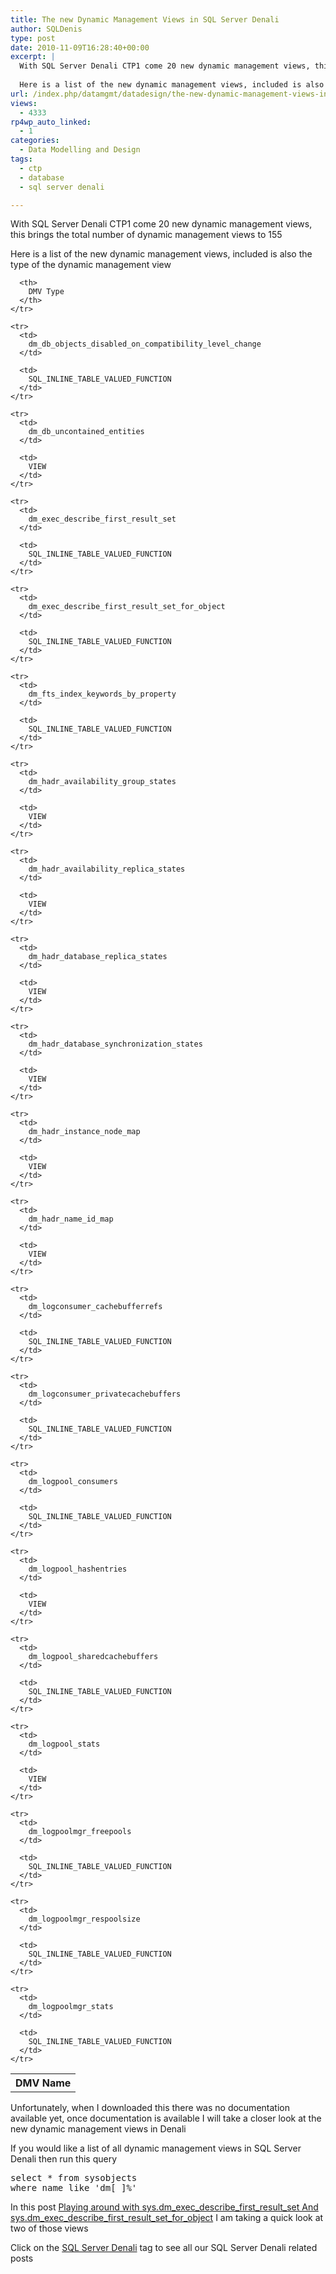 ```yaml
---
title: The new Dynamic Management Views in SQL Server Denali
author: SQLDenis
type: post
date: 2010-11-09T16:28:40+00:00
excerpt: |
  With SQL Server Denali CTP1 come 20 new dynamic management views, this brings the total number of dynamic management views to 155
  
  Here is a list of the new dynamic management views, included is also the type of the dynamic management view&hellip;
url: /index.php/datamgmt/datadesign/the-new-dynamic-management-views-in-sql/
views:
  - 4333
rp4wp_auto_linked:
  - 1
categories:
  - Data Modelling and Design
tags:
  - ctp
  - database
  - sql server denali

---
```

With SQL Server Denali CTP1 come 20 new dynamic management views, this brings the total number of dynamic management views to 155

Here is a list of the new dynamic management views, included is also the type of the dynamic management view

<div class="tables">
  <table>
    <tr>
      <th>
        DMV Name
      </th>
      
      <th>
        DMV Type
      </th>
    </tr>
    
    <tr>
      <td>
        dm_db_objects_disabled_on_compatibility_level_change
      </td>
      
      <td>
        SQL_INLINE_TABLE_VALUED_FUNCTION
      </td>
    </tr>
    
    <tr>
      <td>
        dm_db_uncontained_entities
      </td>
      
      <td>
        VIEW
      </td>
    </tr>
    
    <tr>
      <td>
        dm_exec_describe_first_result_set
      </td>
      
      <td>
        SQL_INLINE_TABLE_VALUED_FUNCTION
      </td>
    </tr>
    
    <tr>
      <td>
        dm_exec_describe_first_result_set_for_object
      </td>
      
      <td>
        SQL_INLINE_TABLE_VALUED_FUNCTION
      </td>
    </tr>
    
    <tr>
      <td>
        dm_fts_index_keywords_by_property
      </td>
      
      <td>
        SQL_INLINE_TABLE_VALUED_FUNCTION
      </td>
    </tr>
    
    <tr>
      <td>
        dm_hadr_availability_group_states
      </td>
      
      <td>
        VIEW
      </td>
    </tr>
    
    <tr>
      <td>
        dm_hadr_availability_replica_states
      </td>
      
      <td>
        VIEW
      </td>
    </tr>
    
    <tr>
      <td>
        dm_hadr_database_replica_states
      </td>
      
      <td>
        VIEW
      </td>
    </tr>
    
    <tr>
      <td>
        dm_hadr_database_synchronization_states
      </td>
      
      <td>
        VIEW
      </td>
    </tr>
    
    <tr>
      <td>
        dm_hadr_instance_node_map
      </td>
      
      <td>
        VIEW
      </td>
    </tr>
    
    <tr>
      <td>
        dm_hadr_name_id_map
      </td>
      
      <td>
        VIEW
      </td>
    </tr>
    
    <tr>
      <td>
        dm_logconsumer_cachebufferrefs
      </td>
      
      <td>
        SQL_INLINE_TABLE_VALUED_FUNCTION
      </td>
    </tr>
    
    <tr>
      <td>
        dm_logconsumer_privatecachebuffers
      </td>
      
      <td>
        SQL_INLINE_TABLE_VALUED_FUNCTION
      </td>
    </tr>
    
    <tr>
      <td>
        dm_logpool_consumers
      </td>
      
      <td>
        SQL_INLINE_TABLE_VALUED_FUNCTION
      </td>
    </tr>
    
    <tr>
      <td>
        dm_logpool_hashentries
      </td>
      
      <td>
        VIEW
      </td>
    </tr>
    
    <tr>
      <td>
        dm_logpool_sharedcachebuffers
      </td>
      
      <td>
        SQL_INLINE_TABLE_VALUED_FUNCTION
      </td>
    </tr>
    
    <tr>
      <td>
        dm_logpool_stats
      </td>
      
      <td>
        VIEW
      </td>
    </tr>
    
    <tr>
      <td>
        dm_logpoolmgr_freepools
      </td>
      
      <td>
        SQL_INLINE_TABLE_VALUED_FUNCTION
      </td>
    </tr>
    
    <tr>
      <td>
        dm_logpoolmgr_respoolsize
      </td>
      
      <td>
        SQL_INLINE_TABLE_VALUED_FUNCTION
      </td>
    </tr>
    
    <tr>
      <td>
        dm_logpoolmgr_stats
      </td>
      
      <td>
        SQL_INLINE_TABLE_VALUED_FUNCTION
      </td>
    </tr>
  </table>
</div>

Unfortunately, when I downloaded this there was no documentation available yet, once documentation is available I will take a closer look at the new dynamic management views in Denali

If you would like a list of all dynamic management views in SQL Server Denali then run this query

<pre>select * from sysobjects
where name like 'dm[_]%'</pre>

In this post [Playing around with sys.dm\_exec\_describe\_first\_result\_set And sys.dm\_exec\_describe\_first\_result\_set\_for\_object][1] I am taking a quick look at two of those views

Click on the [SQL Server Denali][2] tag to see all our SQL Server Denali related posts

 [1]: /index.php/DataMgmt/DBProgramming/MSSQLServer/playing-around-with-sys-dm_exec_describe
 [2]: /index.php/All/sql+server+denali: